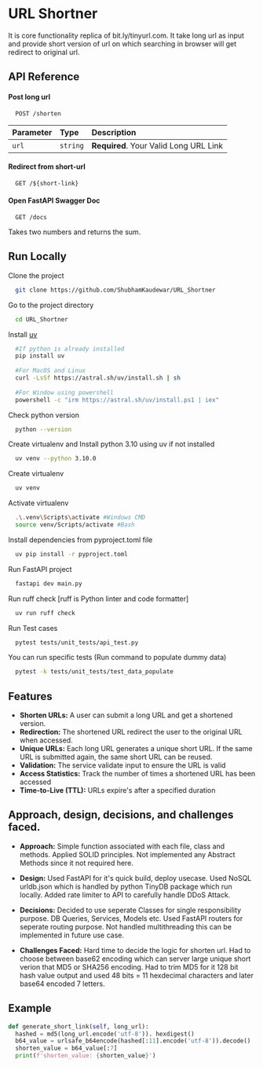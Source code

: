 
# URL Shortner

It is core functionality replica of bit.ly/tinyurl.com. It take long url as input and provide short version of url on which searching in browser will get redirect to original url.




## API Reference

#### Post long url

```http
  POST /shorten
```

| Parameter | Type     | Description                |
| :-------- | :------- | :------------------------- |
| `url` | `string` | **Required**. Your Valid Long URL Link |

#### Redirect from short-url

```http
  GET /${short-link}
```

#### Open FastAPI Swagger Doc 

```http
  GET /docs
```

Takes two numbers and returns the sum.


## Run Locally

Clone the project

```bash
  git clone https://github.com/ShubhamKaudewar/URL_Shortner
```

Go to the project directory

```bash
  cd URL_Shortner
```

Install [uv](https://docs.astral.sh/uv)

```bash
  #If python is already installed
  pip install uv 
  
  #For MacOS and Linux
  curl -LsSf https://astral.sh/uv/install.sh | sh 
  
  #For Window using powershell
  powershell -c "irm https://astral.sh/uv/install.ps1 | iex"
```

Check python version

```bash
  python --version
```

Create virtualenv and Install python 3.10 using uv if not installed

```bash
  uv venv --python 3.10.0
```

Create virtualenv

```bash
  uv venv
```

Activate virtualenv

```bash
  .\.venv\Scripts\activate #Windows CMD
  source venv/Scripts/activate #Bash
```

Install dependencies from pyproject.toml file

```bash
  uv pip install -r pyproject.toml
```

Run FastAPI project

```bash
  fastapi dev main.py
```

Run ruff check [ruff is Python linter and code formatter]

```bash
  uv run ruff check 
```

Run Test cases

```bash
  pytest tests/unit_tests/api_test.py
```

You can run specific tests (Run command to populate dummy data)

```bash
  pytest -k tests/unit_tests/test_data_populate
```

## Features

- **Shorten URLs:** A user can submit a long URL and get a shortened version.
- **Redirection:** The shortened URL redirect the user to the original URL when accessed.
- **Unique URLs:** Each long URL generates a unique short URL. If the same URL is submitted again, the same short URL can be reused.
- **Validation:** The service validate input to ensure the URL is valid
- **Access Statistics:** Track the number of times a shortened URL has been accessed
- **Time-to-Live (TTL):** URLs expire's after a specified duration


## Approach, design, decisions, and challenges faced.

- **Approach:** Simple function associated with each file, class and methods. Applied SOLID principles. Not implemented any Abstract Methods since it not required here.

- **Design:** Used FastAPI for it's quick build, deploy usecase. Used NoSQL urldb.json which is handled by python TinyDB package which run locally. Added rate limiter to API to carefully handle DDoS Attack. 

- **Decisions:** Decided to use seperate Classes for single responsibility purpose. DB Queries, Services, Models etc. Used FastAPI routers for seperate routing purpose. Not handled multithreading this can be implemented in future use case. 

- **Challenges Faced:** Hard time to decide the logic for shorten url. Had to choose between base62 encoding which can server large unique short verion that MD5 or SHA256 encoding. Had to trim MD5 for it 128 bit hash value output and used 48 bits = 11 hexdecimal characters and later base64 encoded 7 letters.


## Example

```python
def generate_short_link(self, long_url):
  hashed = md5(long_url.encode('utf-8')). hexdigest()
  b64_value = urlsafe_b64encode(hashed[:11].encode('utf-8')).decode()
  shorten_value = b64_value[:7]
  print(f'shorten_value: {shorten_value}')
```

